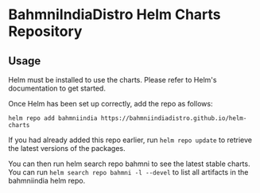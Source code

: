 # BahmniIndiaDistro Helm Charts Repository
## Usage
Helm must be installed to use the charts. Please refer to Helm's documentation to get started.

Once Helm has been set up correctly, add the repo as follows:

`helm repo add bahmniindia https://bahmniindiadistro.github.io/helm-charts`

If you had already added this repo earlier, run `helm repo update` to retrieve the latest versions of the packages.

You can then run helm search repo bahmni to see the latest stable charts. You can run `helm search repo bahmni -l --devel` to list all artifacts in the bahmniindia helm repo.
